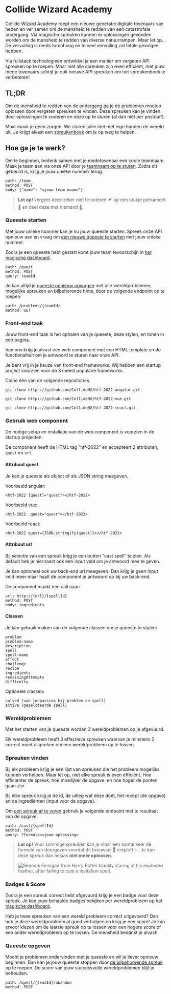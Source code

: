 # Collide Wizard Academy

Collide Wizard Academy roept een nieuwe generatie digitale tovenaars van heden en ver samen om de mensheid te redden van een catastrofale ondergang.
Via magische spreuken kunnen er oplossingen gevonden worden om de mensheid te redden van diverse natuurrampen. Maar let op… De vervuiling is reeds torenhoog en te veel vervuiling zal fatale gevolgen hebben.

Via fullstack technologieën ontwikkel je een manier om vergeten API spreuken op te roepen. Maar niet alle spreuken zijn even efficiënt, met jouw mede tovenaars schrijf je ook nieuwe API spreuken om het spreukenboek te verbeteren!

## TL;DR

Om de mensheid te redden van de ondergang ga je de problemen moeten oplossen door vergeten spreuken te vinden. Deze spreuken kan je vinden door oplossingen te coderen en deze op te sturen (al dan niet per postduif).

Maar maak je geen zorgen. We sturen jullie niet met lege handen de wereld uit. Je krijgt alvast een [spreukenboek](https://htf.bewire.org/swagger-ui.html) om je op weg te helpen.

## Hoe ga je te werk?

Om te beginnen, bedenk samen met je medetovenaar een coole teamnaam. Maak je team aan via onze API door je [teamnaam op te sturen](https://htf.bewire.org/swagger-ui.html#/team-controller/createTeamUsingPOST). Zodra dit gebeurd is, krijg je jouw unieke nummer terug.

```
path: /team
method: POST
body: {"name": "<jouw team naam>"}
```

> **Let op!** vergeet deze zeker niet te noteren 🪶 op een stukje perkament 📜 en deel deze met niemand 🤫.

### Queeste starten

Met jouw unieke nummer kan je nu jouw queeste starten. Spreek onze API opnieuw aan en vraag om [een nieuwe queeste te starten](https://htf.bewire.org/swagger-ui.html#/problem-controller/startQuestUsingPOST) met jouw unieke nummer.

Zodra je een queeste hebt gestart komt jouw team tevoorschijn in [het magische dashboard](https://htf-dashboard.bewire.org/).

```
path: /quest
method: POST
query: teamId
```

Je kan altijd je [queeste opnieuw opvragen](https://htf.bewire.org/swagger-ui.html#/problem-controller/getQuestUsingGET) met alle wereldproblemen, mogelijke spreuken en bijbehorende hints, door de volgende endpoint op te roepen:

```
path: /problems/{teamId}
method: GET
```

### Front-end taak

Jouw front-end taak is het ophalen van je queeste, deze stylen, en tonen in een pagina.

Van ons krijg je alvast een web component met een HTML template en de functionaliteit om je antwoord te sturen naar onze API.

Je bent vrij in je keuze van front-end frameworks. Wij hebben een startup project voorzien voor de 3 meest populaire frameworks.

Clone één van de volgende repositories.


```
git clone https://github.com/CollideNV/htf-2022-angular.git
```
```
git clone https://github.com/CollideNV/htf-2022-vue.git
```
```
git clone https://github.com/CollideNV/htf-2022-react.git
```

### Gebruik web component

De nodige setup en installatie van de web component is voorzien in de startup projecten.

De component heeft de HTML tag "htf-2022" en accepteert 2 attributen, `quest` en `url`.

#### Attribuut quest

Je kan je queeste als object of als JSON string meegeven.

Voorbeeld angular:
```
<htf-2022 [quest]="quest"></htf-2022>
```
Voorbeeld vue:
```
<htf-2022 .quest="quest"></htf-2022>
```
Voorbeeld react:
```
<htf-2022 quest={JSON.stringify(quest)}></htf-2022>
```

#### Attribuut url

Bij selectie van een spreuk krijg je een button "cast spell" te zien. Als default heb je hiernaast ook een input veld om je antwoord mee te geven.

Je kan optioneel ook uw back-end url meegeven. Dan krijg je geen input veld meer maar haalt de component je antwoord op bij uw back-end.

De component maakt een call naar:

```
url: http://{url}/{spellId}
method: POST
body: ingredients
```

#### Classen

Je kan gebruik maken van de volgende classen om je queeste te stylen:

```
problem
problem-name
description
spell
spell-name
effect
challenge
recipe
ingredients
remainingAttempts
difficulty
```

Optionele classen:

```
solved (van toepassing bij problem en spell)
active (geselcteerde spell)

```

### Wereldproblemen

Met het starten van je queeste worden 3 wereldproblemen op je afgevuurd.

Elk wereldprobleem heeft 3 effectieve spreuken waarvan je minstens 2 correct moet uispreken om een wereldprobleem op te lossen.

### Spreuken vinden

Bij elk probleem krijg je een lijst van spreuken die het probleem mogelijks kunnen verhelpen. Maar let op, niet elke spreuk is even efficiënt. Hoe efficienter de spreuk, hoe moeilijker de opgave, en hoe hoger de punten gaan zijn.

Bij elke spreuk krijg je de id, de uitleg wat deze doet, het recept (de opgave) en de ingrediënten (input voor de opgave).

Om [een spreuk af te vuren](https://htf.bewire.org/swagger-ui.html#/problem-controller/castSpellUsingPOST) gebruik je volgende endpoint met je resultaat van de opgave:

```
path: /cast/{spellId}
method: POST
query: ?formula=<jouw oplossing>
```

> **Let op!** Voor sommige spreuken kan je maar een aantal keer de formule van doorgeven voordat dit brouwsel 🧪 ontploft 💥. Je kan deze spreuk dan helaas **niet meer oplossen**.
>
> ![Seamus Finnigan from Harry Potter blankly staring at his exploded feather, after failing to cast a levitation spell.](http://images5.fanpop.com/image/answers/2193000/2193846_1322245725814.36res_450_360.jpg)

### Badges & Score

Zodra je een spreuk correct hebt afgevuurd krijg je een badge voor deze spreuk. Je kan jouw behaalde badges bekijken per wereldprobleem op [het magische dashboard](https://htf-dashboard.bewire.org/).

Heb je twee spreuken van een wereld probleem correct uitgevoerd? Dan heb je deze wereldprobleem al goed verholpen en krijg je een score! Je kan ervoor kiezen om de laatste spreuk op te lossen voor een hogere score of een ander wereldprobleem op te lossen. De mensheid bedankt je alvast!

### Queeste opgeven

Mocht je problemen ondervinden met je queeste en wil je liever opnieuw beginnen. Dan kan je jouw queeste stoppen door [de bijbehoorende spreuk](https://htf.bewire.org/swagger-ui.html#/problem-controller/abandonQuestUsingPOST) op te roepen. De score van jouw successvolle wereldproblemen blijf je behouden.

```
path: /quest/{teamId}/abandon
method: POST
```
